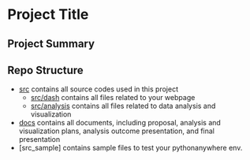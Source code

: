 # Project Title <!--- Todo: Replace it with your project title -->
## Project Summary
<!--- Todo: Write a project summary in 300 words. -->

## Repo Structure
<!--- You can create additional directories and subdirectories but do not remove and rename the following basic directories -->
- [src](src/) contains all source codes used in this project
  - [src/dash](src/webpage/) contains all files related to your webpage
  - [src/analysis](src/analysis/) contains all files related to data analysis and visualization
- [docs](docs/) contains all documents, including proposal, analysis and visualization plans, analysis outcome presentation, and final presentation
- [src_sample] contains sample files to test your pythonanywhere env.
